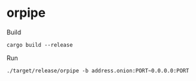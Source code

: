 # orpipe

Build
```
cargo build --release
```

Run
```
./target/release/orpipe -b address.onion:PORT~0.0.0.0:PORT
```
